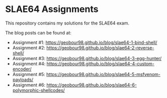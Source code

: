 # SLAE64 Assignments

This repository contains my solutions for the SLAE64 exam.

The blog posts can be found at:
- Assignment #1: https://geobour98.github.io/blog/slae64-1-bind-shell/
- Assignment #2: https://geobour98.github.io/blog/slae64-2-reverse-shell/
- Assignment #3: https://geobour98.github.io/blog/slae64-3-egg-hunter/
- Assignment #4: https://geobour98.github.io/blog/slae64-4-custom-encoder/
- Assignment #5: https://geobour98.github.io/blog/slae64-5-msfvenom-payloads/
- Assignment #6: https://geobour98.github.io/blog/slae64-6-polymorphic-shellcodes/
